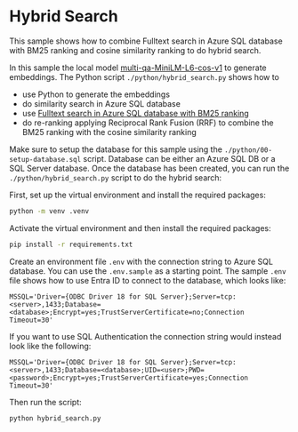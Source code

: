 # Hybrid Search 

This sample shows how to combine Fulltext search in Azure SQL database with BM25 ranking and cosine similarity ranking to do hybrid search.

In this sample the local model [multi-qa-MiniLM-L6-cos-v1](https://huggingface.co/sentence-transformers/multi-qa-MiniLM-L6-cos-v1) to generate embeddings. The Python script `./python/hybrid_search.py` shows how to 

- use Python to generate the embeddings 
- do similarity search in Azure SQL database
- use [Fulltext search in Azure SQL database with BM25 ranking](https://learn.microsoft.com/en-us/sql/relational-databases/search/limit-search-results-with-rank?view=sql-server-ver16#ranking-of-freetexttable)
- do re-ranking applying Reciprocal Rank Fusion (RRF) to combine the BM25 ranking with the cosine similarity ranking

Make sure to setup the database for this sample using the `./python/00-setup-database.sql` script. Database can be either an Azure SQL DB or a SQL Server database. Once the database has been created, you can run the `./python/hybrid_search.py` script to do the hybrid search:

First, set up the virtual environment and install the required packages:

```bash
python -m venv .venv
```

Activate the virtual environment and then install the required packages:

```bash
pip install -r requirements.txt
```

Create an environment file `.env` with the connection string to Azure SQL database. You can use the `.env.sample` as a starting point. The sample `.env` file shows how to use Entra ID to connect to the database, which looks like:

```text
MSSQL='Driver={ODBC Driver 18 for SQL Server};Server=tcp:<server>,1433;Database=<database>;Encrypt=yes;TrustServerCertificate=no;Connection Timeout=30'
```

If you want to use SQL Authentication the connection string would instead look like the following:

```
MSSQL='Driver={ODBC Driver 18 for SQL Server};Server=tcp:<server>,1433;Database=<database>;UID=<user>;PWD=<password>;Encrypt=yes;TrustServerCertificate=yes;Connection Timeout=30'
```

Then run the script:    

```bash
python hybrid_search.py
```